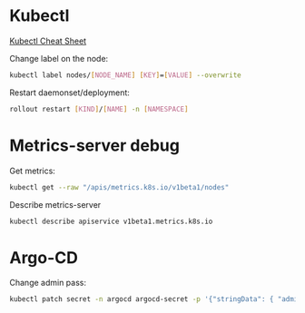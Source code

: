 # Kubectl
[Kubectl Cheat Sheet](https://kubernetes.io/ru/docs/reference/kubectl/cheatsheet/)

Сhange label on the node:
```sh
kubectl label nodes/[NODE_NAME] [KEY]=[VALUE] --overwrite
```
Restart daemonset/deployment:
```sh
rollout restart [KIND]/[NAME] -n [NAMESPACE]
```

# Metrics-server debug
Get metrics:
```sh
kubectl get --raw "/apis/metrics.k8s.io/v1beta1/nodes"
```

Describe metrics-server
```sh
kubectl describe apiservice v1beta1.metrics.k8s.io
```
# Argo-CD
Change admin pass:
```sh
kubectl patch secret -n argocd argocd-secret -p '{"stringData": { "admin.password": "'$(htpasswd -bnBC 10 "" [NEW_PASS] | tr -d ':\n')'"}}'
```
